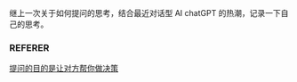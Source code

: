 
继上一次关于如何提问的思考，结合最近对话型 AI chatGPT 的热潮，记录一下自己的思考。








### REFERER
[提问的目的是让对方帮你做决策](https://github.com/Navi-1993/what-should-i-know/blob/master/weekly-log/%E6%8F%90%E9%97%AE%E6%98%AF%E4%B8%BA%E4%BA%86%E8%AE%A9%E5%88%AB%E4%BA%BA%E4%B8%BA%E4%BD%A0%E5%81%9A%E5%86%B3%E7%AD%96.md)
